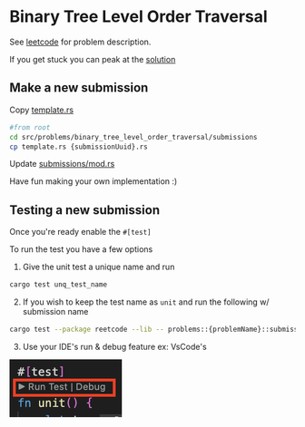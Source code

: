 # Binary Tree Level Order Traversal

See [leetcode](https://leetcode.com/problems/binary-tree-level-order-traversal/) for problem description.

If you get stuck you can peak at the [solution](./solution.rs)

## Make a new submission

Copy [template.rs](./template.rs)

```bash
#from root
cd src/problems/binary_tree_level_order_traversal/submissions
cp template.rs {submissionUuid}.rs
```

Update [submissions/mod.rs](./submissions/mod.rs)

Have fun making your own implementation :)

## Testing a new submission

Once you're ready enable the `#[test]`

To run the test you have a few options

1. Give the unit test a unique name and run

```bash
cargo test unq_test_name
```

2. If you wish to keep the test name as `unit` and run the following w/ submission name

```bash
cargo test --package reetcode --lib -- problems::{problemName}::submissions::{submissionUuid}::test::unit
```

3. Use your IDE's run & debug feature ex: VsCode's

![](../../../assets/vsCodeDebug.png)
